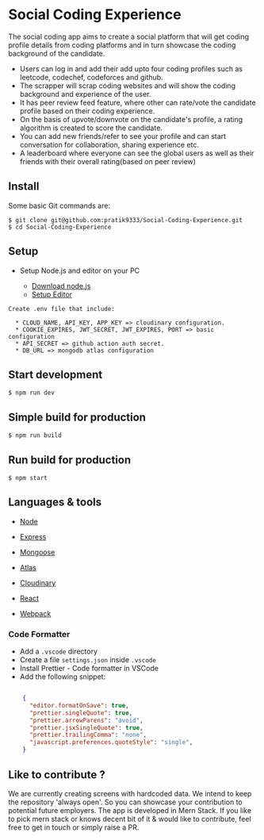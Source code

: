 # Social Coding Experience

The social coding app aims to create a social platform that will get coding profile details from coding platforms and in turn showcase the coding background of the candidate.

- Users can log in and add their add upto four coding profiles such as leetcode, codechef, codeforces and github. 
- The scrapper will scrap coding websites and will show the coding background and experience of the user. 
- It has peer review feed feature, where other can rate/vote the candidate profile based on their coding experience. 
- On the basis of upvote/downvote on the candidate's profile, a rating algorithm is created to score the candidate. 
- You can add new friends/refer to see your profile and can start conversation for collaboration, sharing experience etc.  
- A leaderboard where everyone can see the global users as well as their friends with their overall rating(based on peer review)


## Install

Some basic Git commands are:

```
$ git clone git@github.com:pratik9333/Social-Coding-Experience.git
$ cd Social-Coding-Experience
```


## Setup

- Setup Node.js and editor on your PC

   - [Download node.js](https://nodejs.org/en/download)
   - [Setup Editor](https://docs.flutter.dev/get-started/editor?tab=vscode)

```
Create .env file that include:

  * CLOUD_NAME, API_KEY, APP_KEY => cloudinary configuration. 
  * COOKIE_EXPIRES, JWT_SECRET, JWT_EXPIRES, PORT => basic configuration
  * API_SECRET => github action auth secret. 
  * DB_URL => mongodb atlas configuration
```

## Start development

```
$ npm run dev
```

## Simple build for production

```
$ npm run build
```

## Run build for production

```
$ npm start
```


## Languages & tools

- [Node](https://nodejs.org/en/)

- [Express](https://expressjs.com/)

- [Mongoose](https://mongoosejs.com/)

- [Atlas](https://www.mongodb.com/atlas/database)

- [Cloudinary](https://cloudinary.com)

- [React](https://reactjs.org/)

- [Webpack](https://webpack.js.org/)


### Code Formatter

- Add a `.vscode` directory
- Create a file `settings.json` inside `.vscode`
- Install Prettier - Code formatter in VSCode
- Add the following snippet:  

```json

    {
      "editor.formatOnSave": true,
      "prettier.singleQuote": true,
      "prettier.arrowParens": "avoid",
      "prettier.jsxSingleQuote": true,
      "prettier.trailingComma": "none",
      "javascript.preferences.quoteStyle": "single",
    }

```


## Like to contribute ?

We are currently creating screens with hardcoded data. We intend to keep the repository 'always open'. So you can showcase your contribution to potential future employers. The app is developed in Mern Stack. If you like to pick mern stack or knows decent bit of it & would like to contribute, feel free to get in touch or simply raise a PR. 
